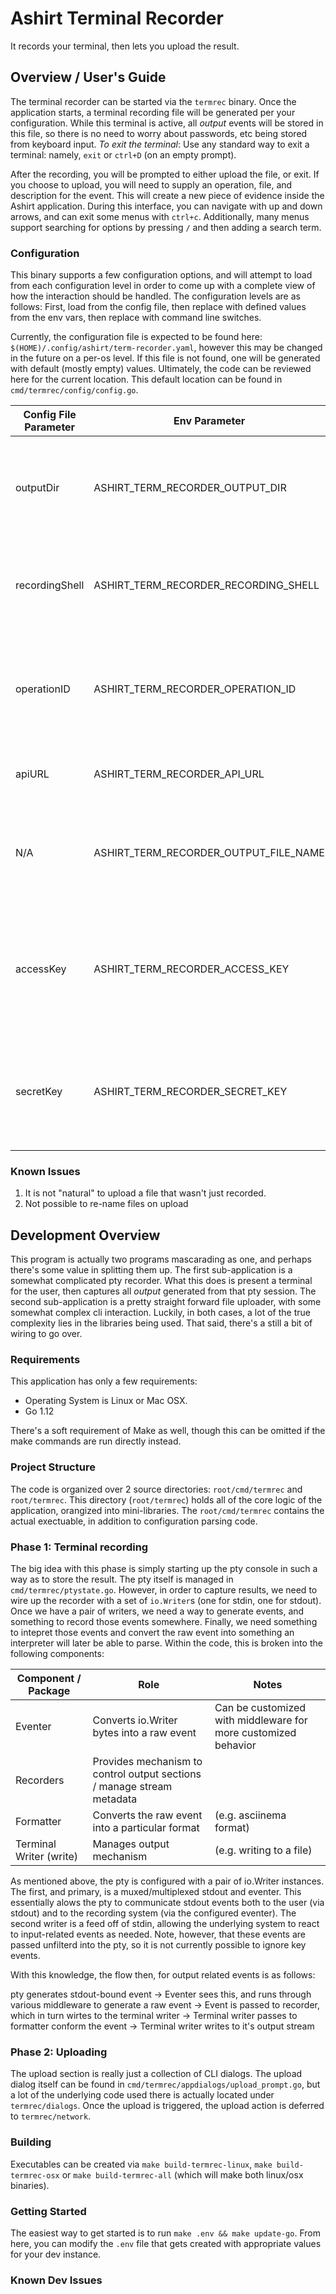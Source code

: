 # Ashirt Terminal Recorder

It records your terminal, then lets you upload the result.

## Overview / User's Guide

The terminal recorder can be started via the `termrec` binary. Once the application starts, a terminal recording file will be generated per your configuration. While this terminal is active, all _output_ events will be stored in this file, so there is no need to worry about passwords, etc being stored from keyboard input.
_To exit the terminal_: Use any standard way to exit a terminal: namely, `exit` or `ctrl+D` (on an empty prompt).

After the recording, you will be prompted to either upload the file, or exit. If you choose to upload, you will need to supply an operation, file, and description for the event. This will create a new piece of evidence inside the Ashirt application. During this interface, you can navigate with up and down arrows, and can exit some menus with `ctrl+c`. Additionally, many menus support searching for options by pressing `/` and then adding a search term.

### Configuration

This binary supports a few configuration options, and will attempt to load from each configuration level in order to come up with a complete view of how the interaction should be handled. The configuration levels are as follows: First, load from the config file, then replace with defined values from the env vars, then replace with command line switches.

Currently, the configuration file is expected to be found here: `$(HOME)/.config/ashirt/term-recorder.yaml`, however this may be changed in the future on a per-os level. If this file is not found, one will be generated with default (mostly empty) values. Ultimately, the code can be reviewed here for the current location. This default location can be found in `cmd/termrec/config/config.go`.

| Config File Parameter | Env Parameter                         | CLI flag         | Meaning                                                                     |
| --------------------- | ------------------------------------- | ---------------- | --------------------------------------------------------------------------- |
| outputDir             | ASHIRT_TERM_RECORDER_OUTPUT_DIR       | --output-dir     | Determines where to store recording files. Defaults to OS temp directory    |
| recordingShell        | ASHIRT_TERM_RECORDER_RECORDING_SHELL  | --shell       -s | Which shell to use when starting up (defaults to env's SHELL)               |
| operationID           | ASHIRT_TERM_RECORDER_OPERATION_ID     | --operation      | Which operation to upload to (by default -- can be selected during upload)  |
| apiURL                | ASHIRT_TERM_RECORDER_API_URL          | --svc            | Where the **backend** service is located.                                   |
| N/A                   | ASHIRT_TERM_RECORDER_OUTPUT_FILE_NAME | --output-file -o | What filename to use when writing the file locally (and remotely as well)   |
| accessKey             | ASHIRT_TERM_RECORDER_ACCESS_KEY       | N/A              | The Access Key needed to connect with the backend (created on the frontend) |
| secretKey             | ASHIRT_TERM_RECORDER_SECRET_KEY       | N/A              | The Secret Key needed to connect with the backend (created on the frontend) |

### Known Issues

1. It is not "natural" to upload a file that wasn't just recorded.
2. Not possible to re-name files on upload

## Development Overview

This program is actually two programs mascarading as one, and perhaps there's some value in splitting them up. The first sub-application is a somewhat complicated pty recorder. What this does is present a terminal for the user, then captures all _output_ generated from that pty session. The second sub-application is a pretty straight forward file uploader, with some somewhat complex cli interaction. Luckily, in both cases, a lot of the true complexity lies in the libraries being used. That said, there's a still a bit of wiring to go over.

### Requirements

This application has only a few requirements:

* Operating System is Linux or Mac OSX.
* Go 1.12

There's a soft requirement of Make as well, though this can be omitted if the make commands are run directly instead.

### Project Structure

The code is organized over 2 source directories: `root/cmd/termrec` and `root/termrec`. This directory (`root/termrec`) holds all of the core logic of the application, orangized into mini-libraries. The `root/cmd/termrec` contains the actual exectuable, in addition to configuration parsing code.

### Phase 1: Terminal recording

The big idea with this phase is simply starting up the pty console in such a way as to store the result. The pty itself is managed in `cmd/termrec/ptystate.go`. However, in order to capture results, we need to wire up the recorder with a set of `io.Writer`s (one for stdin, one for stdout). Once we have a pair of writers, we need a way to generate events, and something to record those events somewhere. Finally, we need something to intepret those events and convert the raw event into something an interpreter will later be able to parse. Within the code, this is broken into the following components:

| Component / Package     | Role                                                                   | Notes                                                          |
| ----------------------- | ---------------------------------------------------------------------- | -------------------------------------------------------------- |
| Eventer                 | Converts io.Writer bytes into a raw event                              | Can be customized with middleware for more customized behavior |
| Recorders               | Provides mechanism to control output sections / manage stream metadata |                                                                |
| Formatter               | Converts the raw event into a particular format                        | (e.g. asciinema format)                                        |
| Terminal Writer (write) | Manages output mechanism                                               | (e.g. writing to a file)                                       |

As mentioned above, the pty is configured with a pair of io.Writer instances. The first, and primary, is a muxed/multiplexed stdout and eventer. This essentially alows the pty to communicate stdout events both to the user (via stdout) and to the recording system (via the configured eventer). The second writer is a feed off of stdin, allowing the underlying system to react to input-related events as needed. Note, however, that these events are passed unfilterd into the pty, so it is not currently possible to ignore key events.

With this knowledge, the flow then, for output related events is as follows:

pty generates stdout-bound event -> Eventer sees this, and runs through various middleware to generate a raw event -> Event is passed to recorder, which in turn wirtes to the terminal writer -> Terminal writer passes to formatter conform the event -> Terminal writer writes to it's output stream

### Phase 2: Uploading

The upload section is really just a collection of CLI dialogs. The upload dialog itself can be found in `cmd/termrec/appdialogs/upload_prompt.go`, but a lot of the underlying code used there is actually located under `termrec/dialogs`. Once the upload is triggered, the upload action is deferred to `termrec/network`.

### Building

Executables can be created via `make build-termrec-linux`, `make build-termrec-osx` or `make build-termrec-all` (which will make both linux/osx binaries).

### Getting Started

The easiest way to get started is to run `make .env && make update-go`. From here, you can modify the `.env` file that gets created with appropriate values for your dev instance.

### Known Dev Issues
